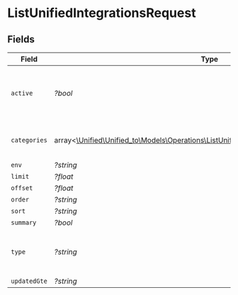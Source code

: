 # ListUnifiedIntegrationsRequest


## Fields

| Field                                                                                                                                                              | Type                                                                                                                                                               | Required                                                                                                                                                           | Description                                                                                                                                                        |
| ------------------------------------------------------------------------------------------------------------------------------------------------------------------ | ------------------------------------------------------------------------------------------------------------------------------------------------------------------ | ------------------------------------------------------------------------------------------------------------------------------------------------------------------ | ------------------------------------------------------------------------------------------------------------------------------------------------------------------ |
| `active`                                                                                                                                                           | *?bool*                                                                                                                                                            | :heavy_minus_sign:                                                                                                                                                 | Filter the results for only the workspace's active integrations                                                                                                    |
| `categories`                                                                                                                                                       | array<[\Unified\Unified_to\Models\Operations\ListUnifiedIntegrationsQueryParamCategories](../../Models/Operations/ListUnifiedIntegrationsQueryParamCategories.md)> | :heavy_minus_sign:                                                                                                                                                 | Filter the results on these categories                                                                                                                             |
| `env`                                                                                                                                                              | *?string*                                                                                                                                                          | :heavy_minus_sign:                                                                                                                                                 | N/A                                                                                                                                                                |
| `limit`                                                                                                                                                            | *?float*                                                                                                                                                           | :heavy_minus_sign:                                                                                                                                                 | N/A                                                                                                                                                                |
| `offset`                                                                                                                                                           | *?float*                                                                                                                                                           | :heavy_minus_sign:                                                                                                                                                 | N/A                                                                                                                                                                |
| `order`                                                                                                                                                            | *?string*                                                                                                                                                          | :heavy_minus_sign:                                                                                                                                                 | N/A                                                                                                                                                                |
| `sort`                                                                                                                                                             | *?string*                                                                                                                                                          | :heavy_minus_sign:                                                                                                                                                 | N/A                                                                                                                                                                |
| `summary`                                                                                                                                                          | *?bool*                                                                                                                                                            | :heavy_minus_sign:                                                                                                                                                 | N/A                                                                                                                                                                |
| `type`                                                                                                                                                             | *?string*                                                                                                                                                          | :heavy_minus_sign:                                                                                                                                                 | Filter the results for only this integration type                                                                                                                  |
| `updatedGte`                                                                                                                                                       | *?string*                                                                                                                                                          | :heavy_minus_sign:                                                                                                                                                 | N/A                                                                                                                                                                |
